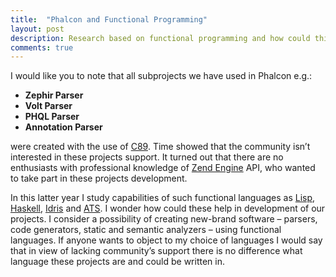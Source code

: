 ```yaml
---
title:  "Phalcon and Functional Programming"
layout: post
description: Research based on functional programming and how could this help in development of Phalcon projects.
comments: true
---
```


I would like you to note that all subprojects we have used in Phalcon e.g.:

+ **Zephir Parser**
+ **Volt Parser**
+ **PHQL Parser**
+ **Annotation Parser**

were created with the use of [C89](https://en.wikipedia.org/wiki/ANSI_C#C89).
Time showed that the community isn’t interested in these projects support.
It turned out that there are no enthusiasts with professional knowledge of
[Zend Engine](https://en.wikipedia.org/wiki/Zend_Engine) API, who wanted to
take part in these projects development.

In this latter year I study capabilities of such functional languages as
[Lisp](https://en.wikipedia.org/wiki/Lisp_(programming_language)),
[Haskell](https://en.wikipedia.org/wiki/Haskell_(programming_language)),
[Idris](https://en.wikipedia.org/wiki/Idris_(programming_language)) and
[ATS](https://en.wikipedia.org/wiki/ATS_(programming_language)). I wonder how
could these help in development of our projects. I consider a possibility of
creating new-brand software – parsers, code generators, static and semantic
analyzers – using functional languages. If anyone wants to object to my choice
of languages I would say that in view of lacking community’s support there is
no difference what language these projects are and could be written in.
